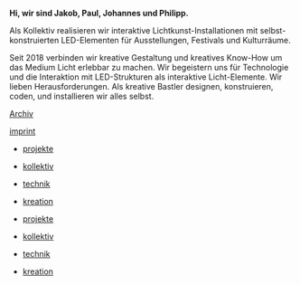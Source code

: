**Hi, wir sind Jakob, Paul, Johannes und Philipp.**

Als Kollektiv realisieren wir interaktive Lichtkunst-Installationen mit selbst-konstruierten LED-Elementen für Ausstellungen, Festivals und Kulturräume.

Seit 2018 verbinden wir kreative Gestaltung und kreatives Know-How um das Medium Licht erlebbar zu machen. Wir begeistern uns für Technologie und die Interaktion mit LED-Strukturen als interaktive Licht-Elemente. Wir lieben Herausforderungen. Als kreative Bastler designen, konstruieren, coden, und installieren wir alles selbst.

[](https://www.instagram.com/irrlichtt/)

[Archiv](https://irrlicht-interactive.de/archiv)

[](https://www.instagram.com/irrlichtt/)

[](mailto:hi@irrlicht.uber.space)

[imprint](https://irrlicht-interactive.de/imprint/)

[](https://irrlicht-interactive.de)

* [projekte](https://irrlicht-interactive.de/projekte/)
* [kollektiv](https://irrlicht-interactive.de/kollektiv/)
* [technik](https://irrlicht-interactive.de/technik/)
* [kreation](https://irrlicht-interactive.de/kreation/)

* [projekte](https://irrlicht-interactive.de/projekte/)
* [kollektiv](https://irrlicht-interactive.de/kollektiv/)
* [technik](https://irrlicht-interactive.de/technik/)
* [kreation](https://irrlicht-interactive.de/kreation/)

[](https://irrlicht-interactive.de)
